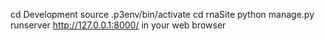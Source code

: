cd Development
source .p3env/bin/activate
cd rnaSite
python manage.py runserver
http://127.0.0.1:8000/ in your web browser
